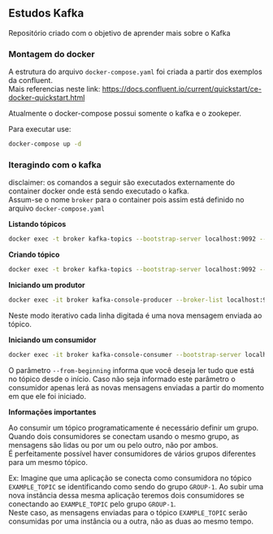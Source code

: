 ## Estudos Kafka

Repositório criado com o objetivo de aprender mais sobre o Kafka


### Montagem do docker

A estrutura do arquivo `docker-compose.yaml` foi criada a partir dos exemplos da confluent. <br>
Mais referencias neste link: https://docs.confluent.io/current/quickstart/ce-docker-quickstart.html

Atualmente o docker-compose possui somente o kafka e o zookeper.

Para executar use: 
```sh
docker-compose up -d
``` 


### Iteragindo com o kafka

disclaimer: os comandos a seguir são executados externamente do container docker onde está sendo executado o kafka. <br>
Assum-se o nome `broker` para o container pois assim está definido no arquivo `docker-compose.yaml`



**Listando tópicos**
```sh
docker exec -t broker kafka-topics --bootstrap-server localhost:9092 --list
```

**Criando tópico**
```sh
docker exec -t broker kafka-topics --bootstrap-server localhost:9092 --create --replication-factor 1 --partitions 1 --topic EXAMPLE_TOPIC
```

**Iniciando um produtor**
```sh
docker exec -it broker kafka-console-producer --broker-list localhost:9092 --topic EXAMPLE_TOPIC
```
Neste modo iterativo cada linha digitada é uma nova mensagem enviada ao tópico.

**Iniciando um consumidor**
```sh
docker exec -it broker kafka-console-consumer --bootstrap-server localhost:9092 --topic EXAMPLE_TOPIC --from-beginning
```
O parâmetro `--from-beginning` informa que você deseja ler tudo que está no tópico desde o início. Caso não seja informado este parâmetro o consumidor apenas lerá as novas mensagens enviadas a partir do momento em que ele foi iniciado.


**Informações importantes**

Ao consumir um tópico programaticamente é necessário definir um grupo.
Quando dois consumidores se conectam usando o mesmo grupo, as mensagens são lidas ou por um ou pelo outro, não por ambos.<br>
É perfeitamente possível haver consumidores de vários grupos diferentes para um mesmo tópico.<br>


Ex: Imagine que uma aplicação se conecta como consumidora no tópico `EXAMPLE_TOPIC` se identificando como sendo do grupo `GROUP-1`.
Ao subir uma nova instância dessa mesma aplicação teremos dois consumidores se conectando ao `EXAMPLE_TOPIC` pelo grupo `GROUP-1`.<br>
Neste caso, as mensagens enviadas para o tópico `EXAMPLE_TOPIC` serão consumidas por uma instância ou a outra, não as duas ao mesmo tempo.









